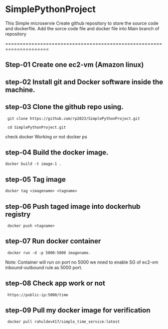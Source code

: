 # SimplePythonProject
This Simple microservie
Create github repository to store the source code and dockerfile.
Add the sorce code file and docker file into Main branch of repository

=====================================================================
  
  Step-01 Create one ec2-vm (Amazon linux)
  ---------------
  step-02 Install git and Docker software inside the machine.
  -----------------------------
  step-03 Clone the github repo using.
  --------------------------------------
  
     git clone https://github.com/rp2023/SimplePythonProject.git
   
     cd SimplePythonProject.git
   
  check docker Working or not
     docker ps


  step-04 Build the docker image.
  --------------------------
  
    docker build -t image-1 . 
   
  step-05 Tag image
  ---------------------------
    docker tag <imagename> <tagname> 
   
  step-06 Push taged image into dockerhub registry
  -------------------------------------
     docker push <tagname>
   
  step-07 Run docker container
  --------------------------------
  
     docker run -d -p 5000:5000 imagename.
  Note: Container will run on port no 5000 we nned to enable SG of ec2-vm inbound-outbound rule as 5000 port.
        
  step-08 Check app work or not
  ---------------------------------------
     https://public-ip:5000/time

  step-09 Pull my docker image for verification
  ------------------------------------------------------
     docker pull rahuldev417/simple_time_service:latest
   
